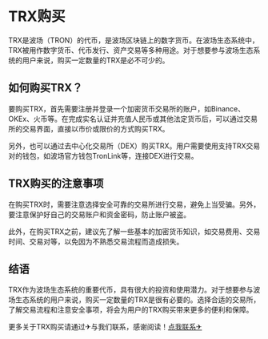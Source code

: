 # TRX购买

TRX是波场（TRON）的代币，是波场区块链上的数字货币。在波场生态系统中，TRX被用作数字货币、代币发行、资产交易等多种用途。对于想要参与波场生态系统的用户来说，购买一定数量的TRX是必不可少的。

## 如何购买TRX？

要购买TRX，首先需要注册并登录一个加密货币交易所的账户，如Binance、OKEx、火币等。在完成实名认证并充值人民币或其他法定货币后，可以通过交易所的交易界面，直接以市价或限价的方式购买TRX。

另外，也可以通过去中心化交易所（DEX）购买TRX。用户需要使用支持TRX交易对的钱包，如波场官方钱包TronLink等，连接DEX进行交易。

## TRX购买的注意事项

在购买TRX时，需要注意选择安全可靠的交易所进行交易，避免上当受骗。另外，要注意保护好自己的交易账户和资金密码，防止账户被盗。

此外，在购买TRX之前，建议先了解一些基本的加密货币知识，如交易费用、交易时间、交易对等，以免因为不熟悉交易流程而造成损失。

## 结语

TRX作为波场生态系统的重要代币，具有很大的投资和使用潜力。对于想要参与波场生态系统的用户来说，购买一定数量的TRX是很有必要的。选择合适的交易所，了解交易流程和注意安全事项，将会为用户的TRX购买带来更多的便利和保障。

更多关于TRX购买请通过✈与我们联系，感谢阅读！[点我联系✈](https://edge.k02.cc)